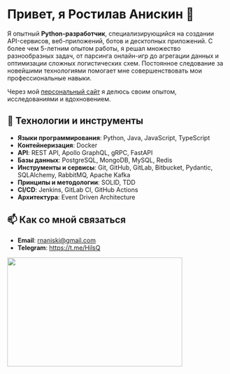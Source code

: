 # Привет, я Ростилав Аниcкин 👋

Я опытный **Python-разработчик**, специализирующийся на создании API-сервисов, веб-приложений, ботов и десктопных приложений. С более чем 5-летним опытом работы, я решал множество разнообразных задач, от парсинга онлайн-игр до агрегации данных и оптимизации сложных логистических схем. Постоянное следование за новейшими технологиями помогает мне совершенствовать мои профессиональные навыки.

Через мой [персональный сайт](https://h1ls.ru/) я делюсь своим опытом, исследованиями и вдохновением.

## 🔧 Технологии и инструменты



- **Языки программирования**: Python, Java, JavaScript, TypeScript
- **Контейнеризация**: Docker
- **API**: REST API, Apollo GraphQL, gRPC, FastAPI
- **Базы данных**: PostgreSQL, MongoDB, MySQL, Redis
- **Инструменты и сервисы**: Git, GitHub, GitLab, Bitbucket, Pydantic, SQLAlchemy, RabbitMQ, Apache Kafka
- **Принципы и методологии**: SOLID, TDD
- **CI/CD**: Jenkins, GitLab CI, GitHub Actions
- **Архитектура**: Event Driven Architecture

## 📫 Как со мной связаться
- **Email**: rnaniski@gmail.com
- **Telegram**: https://t.me/HilsQ


<img align="center" height="250" width="400" alt="" src="https://media.giphy.com/media/v1.Y2lkPTc5MGI3NjExbG1xbzZ6ajVmd3FoYTJwZXpqMzN1ZXAxZjd4ejg4emR3cXp2czVxOCZlcD12MV9pbnRlcm5hbF9naWZfYnlfaWQmY3Q9Zw/5bGYUuT3VEVLa/giphy.gif" />


